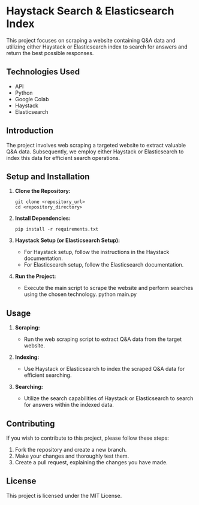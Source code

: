 # Haystack Search & Elasticsearch Index

This project focuses on scraping a website containing Q&A data and utilizing either Haystack or Elasticsearch index to search for answers and return the best possible responses.

## Technologies Used
- API
- Python
- Google Colab
- Haystack
- Elasticsearch

## Introduction

The project involves web scraping a targeted website to extract valuable Q&A data. Subsequently, we employ either Haystack or Elasticsearch to index this data for efficient search operations.

## Setup and Installation

1. **Clone the Repository:**
   ```
   git clone <repository_url>
   cd <repository_directory>
   ```

2. **Install Dependencies:**
   ```
   pip install -r requirements.txt
   ```

3. **Haystack Setup (or Elasticsearch Setup):**
   - For Haystack setup, follow the instructions in the Haystack documentation.
   - For Elasticsearch setup, follow the Elasticsearch documentation.

4. **Run the Project:**
   - Execute the main script to scrape the website and perform searches using the chosen technology.
   python main.py

## Usage

1. **Scraping:**
   - Run the web scraping script to extract Q&A data from the target website.

2. **Indexing:**
   - Use Haystack or Elasticsearch to index the scraped Q&A data for efficient searching.

3. **Searching:**
   - Utilize the search capabilities of Haystack or Elasticsearch to search for answers within the indexed data.

## Contributing

If you wish to contribute to this project, please follow these steps:

1. Fork the repository and create a new branch.
2. Make your changes and thoroughly test them.
3. Create a pull request, explaining the changes you have made.

## License

This project is licensed under the MIT License.
